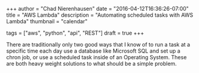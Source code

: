 +++
author = "Chad Nierenhausen"
date = "2016-04-12T16:36:26-07:00"
title = "AWS Lambda"
description = "Automating scheduled tasks with AWS Lambda"
thumbnail = "calendar"

tags = ["aws", "python", "api", "REST"]
draft = true
+++

There are traditionally only two good ways that I know of to run a task at a specific time each day use a database like Microsoft SQL and set up a chron job, or use a scheduled task inside of an Operating System. These are both heavy weight solutions to what should be a simple problem.
